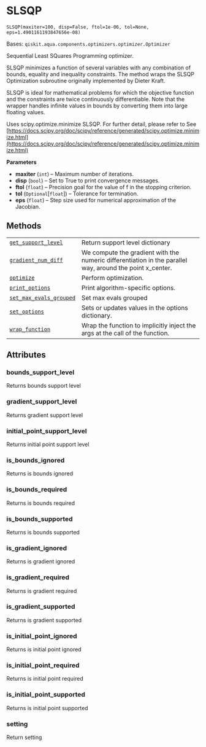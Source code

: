 # SLSQP



`SLSQP(maxiter=100, disp=False, ftol=1e-06, tol=None, eps=1.4901161193847656e-08)`

Bases: `qiskit.aqua.components.optimizers.optimizer.Optimizer`

Sequential Least SQuares Programming optimizer.

SLSQP minimizes a function of several variables with any combination of bounds, equality and inequality constraints. The method wraps the SLSQP Optimization subroutine originally implemented by Dieter Kraft.

SLSQP is ideal for mathematical problems for which the objective function and the constraints are twice continuously differentiable. Note that the wrapper handles infinite values in bounds by converting them into large floating values.

Uses scipy.optimize.minimize SLSQP. For further detail, please refer to See [https://docs.scipy.org/doc/scipy/reference/generated/scipy.optimize.minimize.html](https://docs.scipy.org/doc/scipy/reference/generated/scipy.optimize.minimize.html)

**Parameters**

*   **maxiter** (`int`) – Maximum number of iterations.
*   **disp** (`bool`) – Set to True to print convergence messages.
*   **ftol** (`float`) – Precision goal for the value of f in the stopping criterion.
*   **tol** (`Optional`\[`float`]) – Tolerance for termination.
*   **eps** (`float`) – Step size used for numerical approximation of the Jacobian.

## Methods

|                                                                                                                                                                                                                        |                                                                                                           |
| ---------------------------------------------------------------------------------------------------------------------------------------------------------------------------------------------------------------------- | --------------------------------------------------------------------------------------------------------- |
| [`get_support_level`](qiskit.aqua.components.optimizers.SLSQP.get_support_level#qiskit.aqua.components.optimizers.SLSQP.get_support_level "qiskit.aqua.components.optimizers.SLSQP.get_support_level")                 | Return support level dictionary                                                                           |
| [`gradient_num_diff`](qiskit.aqua.components.optimizers.SLSQP.gradient_num_diff#qiskit.aqua.components.optimizers.SLSQP.gradient_num_diff "qiskit.aqua.components.optimizers.SLSQP.gradient_num_diff")                 | We compute the gradient with the numeric differentiation in the parallel way, around the point x\_center. |
| [`optimize`](qiskit.aqua.components.optimizers.SLSQP.optimize#qiskit.aqua.components.optimizers.SLSQP.optimize "qiskit.aqua.components.optimizers.SLSQP.optimize")                                                     | Perform optimization.                                                                                     |
| [`print_options`](qiskit.aqua.components.optimizers.SLSQP.print_options#qiskit.aqua.components.optimizers.SLSQP.print_options "qiskit.aqua.components.optimizers.SLSQP.print_options")                                 | Print algorithm-specific options.                                                                         |
| [`set_max_evals_grouped`](qiskit.aqua.components.optimizers.SLSQP.set_max_evals_grouped#qiskit.aqua.components.optimizers.SLSQP.set_max_evals_grouped "qiskit.aqua.components.optimizers.SLSQP.set_max_evals_grouped") | Set max evals grouped                                                                                     |
| [`set_options`](qiskit.aqua.components.optimizers.SLSQP.set_options#qiskit.aqua.components.optimizers.SLSQP.set_options "qiskit.aqua.components.optimizers.SLSQP.set_options")                                         | Sets or updates values in the options dictionary.                                                         |
| [`wrap_function`](qiskit.aqua.components.optimizers.SLSQP.wrap_function#qiskit.aqua.components.optimizers.SLSQP.wrap_function "qiskit.aqua.components.optimizers.SLSQP.wrap_function")                                 | Wrap the function to implicitly inject the args at the call of the function.                              |

## Attributes



### bounds\_support\_level

Returns bounds support level



### gradient\_support\_level

Returns gradient support level



### initial\_point\_support\_level

Returns initial point support level



### is\_bounds\_ignored

Returns is bounds ignored



### is\_bounds\_required

Returns is bounds required



### is\_bounds\_supported

Returns is bounds supported



### is\_gradient\_ignored

Returns is gradient ignored



### is\_gradient\_required

Returns is gradient required



### is\_gradient\_supported

Returns is gradient supported



### is\_initial\_point\_ignored

Returns is initial point ignored



### is\_initial\_point\_required

Returns is initial point required



### is\_initial\_point\_supported

Returns is initial point supported



### setting

Return setting
